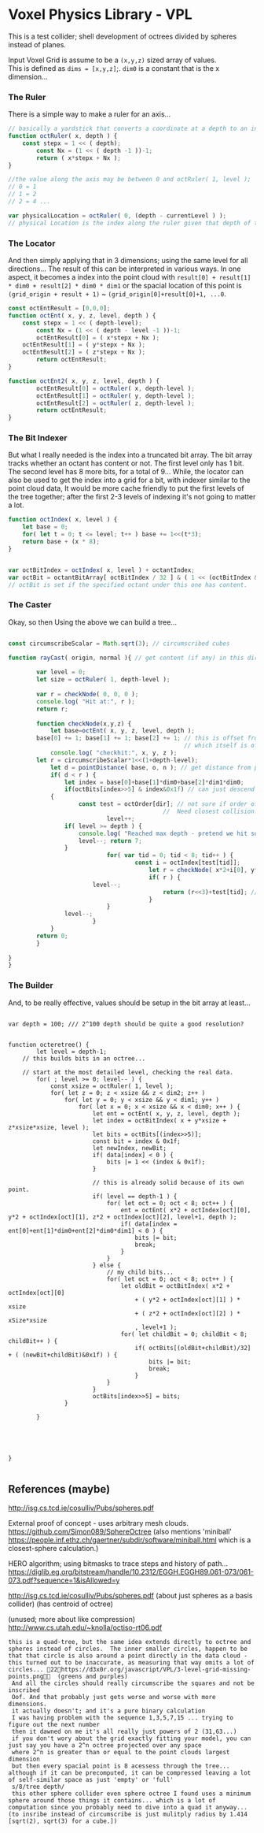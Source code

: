 # Voxel Physics Library - VPL

This is a test collider; shell development of octrees divided by spheres instead of planes.

Input Voxel Grid is assume to be a `(x,y,z)` sized array of values.  
This is defined as `dims = [x,y,z]`;.  `dim0` is a constant that is the x dimension...



### The Ruler

There is a simple way to make a ruler for an axis...

``` js
// basically a yardstick that converts a coordinate at a depth to an index.
function octRuler( x, depth ) {
	const stepx = 1 << ( depth);
        const Nx = (1 << ( depth -1 ))-1;
        return ( x*stepx + Nx );
}

//the value along the axis may be between 0 and octRuler( 1, level );
// 0 = 1
// 1 = 2
// 2 = 4 ... 

var physicalLocation = octRuler( 0, (depth - currentLevel ) );
// physical Location is the index along the ruler given that depth of tree and current level in the tree.


```

### The Locator

And then simply applying that in 3 dimensions; using the same level for all directions...
The result of this can be interpreted in various ways.  In one aspect, it becomes a index into the point cloud with 
`result[0] + result[1] * dim0 + result[2] * dim0 * dim1`
or the spacial location of this point is `(grid_origin + result + 1)` ~ `(grid_origin[0]+result[0]+1, ...0`.

``` js
const octEntResult = [0,0,0];
function octEnt( x, y, z, level, depth ) {
	const stepx = 1 << ( depth-level);
        const Nx = (1 << ( depth - level -1 ))-1;
        octEntResult[0] = ( x*stepx + Nx );
	octEntResult[1] = ( y*stepx + Nx );
	octEntResult[2] = ( z*stepx + Nx );
        return octEntResult;
}

function octEnt2( x, y, z, level, depth ) {
        octEntResult[0] = octRuler( x, depth-level );
        octEntResult[1] = octRuler( y, depth-level );
        octEntResult[2] = octRuler( z, depth-level );
        return octEntResult;
}


```

### The Bit Indexer

But what I really needed is the index into a truncated bit array.  The bit array tracks whether an octant has content or not.  The first level only has 1 bit.
The second level has 8 more bits, for a total of 9...
While, the locator can also be used to get the index into a grid for a bit, with indexer similar to the point cloud data, It would be more
cache friendly to put the first levels of the tree together; after the first 2-3 levels of indexing it's not going to matter a lot.

``` js
function octIndex( x, level ) {
	let base = 0;
	for( let t = 0; t <= level; t++ ) base += 1<<(t*3);
	return base + (x * 8);
}


var octBitIndex = octIndex( x, level ) + octantIndex;
var octBit = octantBitArray[ octBitIndex / 32 ] & ( 1 << (octBitIndex & 31) );
// octBit is set if the specified octant under this one has content.

```

### The Caster

Okay, so then Using the above we can build a tree...


``` js

const circumscribeScalar = Math.sqrt(3); // circumscribed cubes

function rayCast( origin, normal ){ // get content (if any) in this direction
	
        var level = 0;
        let size = octRuler( 1, depth-level );
        
        var r = checkNode( 0, 0, 0 );
        console.log( "Hit at:", r );
        return r;
        
        function checkNode(x,y,z) {
	        let base=octEnt( x, y, z, level, depth );
		base[0] += 1; base[1] += 1; base[2] += 1; // this is offset from the real data by 0.5,
		                                          // which itself is offset by 0.5 from base axis.
        	console.log( "checkhit:", x, y, z );
		let r = circumscribeScalar*1<<(1+depth-level);
	        let d = pointDistance( base, o, n ); // get distance from point
        	if( d < r ) {
	        	let index = base[0]+base[1]*dim0+base[2]*dim1*dim0;
	        	if(octBits[index>>5] & index&0x1f) // can just descend and find a terminal point always?
			{
        			const test = octOrder[dir]; // not sure if order of collision really matters? 
				                            //  Need closest collision...  (defined in src/octeretree.js)
                	        level++; 
				if( level >= depth ) {
					console.log( "Reached max depth - pretend we hit something." );
					level--; return 7;
				}
                        	for( var tid = 0; tid < 8; tid++ ) {
                                	const i = octIndex[test[tid]];
                                        let r = checkNode( x*2+i[0], y*2+i[1], z*2+i[2] );
                                        if( r ) {
						level--;
	                                        return (r<<3)+test[tid]; // resulting octal digits reveal the path of octants taken?
                                        }
                        	}
				level--;
                        }
	        }
		return 0;
        }
        
}
}

```

### The Builder

And, to be really effective, values should be setup in the bit array at least...


```

var depth = 100; /// 2^100 depth should be quite a good resolution?


function octeretree() {
        let level = depth-1;
	// this builds bits in an octree...
	        
	// start at the most detailed level, checking the real data.
		for( ; level >= 0; level-- ) {
			const xsize = octRuler( 1, level );
			for( let z = 0; z < xsize && z < dim2; z++ ) 
				for( let y = 0; y < xsize && y < dim1; y++ )
					for( let x = 0; x < xsize && x < dim0; x++ ) {
						let ent = octEnt( x, y, z, level, depth );
						let index = octBitIndex( x + y*xsize + z*xsize*xsize, level );
						let bits = octBits[(index>>5)];
						const bit = index & 0x1f;
						let newIndex, newBit;
						if( data[index] < 0 ) {
							bits |= 1 << (index & 0x1f);
						}
									
						// this is already solid because of its own point.
						if( level == depth-1 ) {
							for( let oct = 0; oct < 8; oct++ ) {
								ent = octEnt( x*2 + octIndex[oct][0], y*2 + octIndex[oct][1], z*2 + octIndex[oct][2], level+1, depth );
								if( data[index = ent[0]+ent[1]*dim0+ent[2]*dim0*dim1] < 0 ) {
									bits |= bit;
									break;
								}
							}
						} else {
							// my child bits... 
							for( let oct = 0; oct < 8; oct++ ) {
								let oldBit = octBitIndex( x*2 + octIndex[oct][0] 
									+ ( y*2 + octIndex[oct][1] ) * xsize
									+ ( z*2 + octIndex[oct][2] ) * xSize*xsize
									, level+1 );
								for( let childBit = 0; childBit < 8; childBit++ ) {
									if( octBits[(oldBit+childBit)/32] + ( (newBit+childBit)&0x1f) ) {
										bits |= bit;
										break;
									}
							}
						}
						octBits[index>>5] = bits;
				}
						
		}
			

	


}


```

## References (maybe)

http://isg.cs.tcd.ie/cosulliv/Pubs/spheres.pdf

External proof of concept - uses arbitrary mesh clouds.
https://github.com/Simon089/SphereOctree (also mentions 'miniball' https://people.inf.ethz.ch/gaertner/subdir/software/miniball.html  which is a closest-sphere calculation.)

HERO algorithm; using bitmasks to trace steps and history of path...
https://diglib.eg.org/bitstream/handle/10.2312/EGGH.EGGH89.061-073/061-073.pdf?sequence=1&isAllowed=y

http://isg.cs.tcd.ie/cosulliv/Pubs/spheres.pdf (about just spheres as a basis collider) (has centroid of octree)

(unused; more about like compression)  http://www.cs.utah.edu/~knolla/octiso-rt06.pdf



```
this is a quad-tree, but the same idea extends directly to octree and spheres instead of circles.  The inner smaller circles, happen to be that that circle is also around a point directly in the data cloud - this turned out to be inaccurate, as measuring that way omits a lot of circles... 22https://d3x0r.org/javascript/VPL/3-level-grid-missing-points.png  (greens and purples)
 And all the circles should really circumscribe the squares and not be inscribed
 Oof. And that probably just gets worse and worse with more dimensions.
 it actually doesn't; and it's a pure binary calculation
 I was having problem with the sequence 1,3,5,7,15 ... trying to figure out the next number
 then it dawned on me it's all really just powers of 2 (31,63...)
 if you don't wory about the grid exactly fitting your model, you can just say you have a 2^n octree projected over any space
 where 2^n is greater than or equal to the point clouds largest dimension
 but then every spacial point is 8 acessess through the tree... although if it can be precomputed, it can be compressed leaving a lot of self-similar space as just 'empty' or 'full'
 s/8/tree depth/
 this other sphere collider even sphere octree I found uses a minimum sphere around those things it contains... which is a lot of computation since you probably need to dive into a quad it anyway... (to insribe instead of circumscribe is just mulitply radius by 1.414  [sqrt(2), sqrt(3) for a cube.])
```
